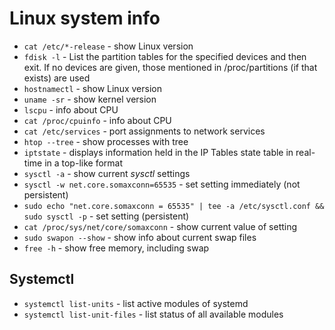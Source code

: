 # Linux system info

- `cat /etc/*-release` - show Linux version
- `fdisk -l` - List  the  partition  tables for the specified devices and then exit.  If no devices are given, those mentioned in /proc/partitions (if that exists) are used
- `hostnamectl` - show Linux version
- `uname -sr` - show kernel version
- `lscpu` - info about CPU
- `cat /proc/cpuinfo` - info about CPU
- `cat /etc/services` - port assignments to network services
- `htop --tree` - show processes with tree
- `iptstate` - displays information held in the IP Tables state table in real-time in a top-like format
- `sysctl -a` - show current *sysctl* settings
- `sysctl -w net.core.somaxconn=65535` - set setting immediately (not persistent)
- `sudo echo "net.core.somaxconn = 65535" | tee -a /etc/sysctl.conf && sudo sysctl -p` - set setting (persistent)
- `cat /proc/sys/net/core/somaxconn` - show current value of setting
- `sudo swapon --show` - show info about current swap files
- `free -h` - show free memory, including swap

## Systemctl

- `systemctl list-units` - list active modules of systemd
- `systemctl list-unit-files` - list status of all available modules
